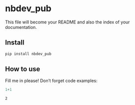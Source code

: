 # nbdev_pub

<!-- WARNING: THIS FILE WAS AUTOGENERATED! DO NOT EDIT! -->

This file will become your README and also the index of your
documentation.

## Install

``` sh
pip install nbdev_pub
```

## How to use

Fill me in please! Don’t forget code examples:

``` python
1+1
```

    2
